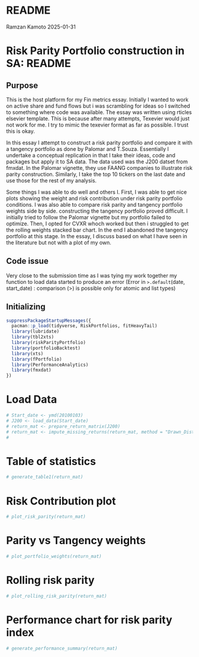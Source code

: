 README
================
Ramzan Kamoto
2025-01-31

# Risk Parity Portfolio construction in SA: README

## Purpose

This is the host platform for my Fin metrics essay. Initially I wanted
to work on active share and fund flows but i was scrambling for ideas so
I switched to something where code was available. The essay was written
using rticles elsevier template. This is because after many attempts,
Texevier would just not work for me. I try to mimic the texevier format
as far as possible. I trust this is okay.

In this essay I attempt to construct a risk parity portfolio and compare
it with a tangency portfolio as done by Palomar and T.Souza. Essentially
I undertake a conceptual replication in that I take their ideas, code
and packages but apply it to SA data. The data used was the J200 datset
from fmxdat. In the Palomar vignette, they use FAANG companies to
illustrate risk parity construction. Similarly, I take the top 10
tickers on the last date and use those for the rest of my analysis.

Some things I was able to do well and others I. First, I was able to get
nice plots showing the weight and risk contribution under risk parity
portfolio conditions. I was also able to compare risk parity and
tangency portfolio weights side by side. constructing the tangency
portfolio proved difficult. I initially tried to follow the Palomar
vignette but my portfolio failed to optimize. Then, I opted for CVXR
whoch worked but then i struggled to get the rolling weights stacked bar
chart. In the end I abandoned the tangency portfolio at this stage. In
the essay, I discuss based on what I have seen in the literature but not
with a plot of my own.

## Code issue

Very close to the submission time as I was tying my work together my
function to load data started to produce an error (Error in
`>.default`(date, start_date) : comparison (\>) is possible only for
atomic and list types)

## Initializing

``` r
suppressPackageStartupMessages({
  pacman::p_load(tidyverse, RiskPortfolios, fitHeavyTail)
  library(lubridate)
  library(tbl2xts)
  library(riskParityPortfolio)
  library(portfolioBacktest)
  library(xts)
  library(fPortfolio)
  library(PerformanceAnalytics)
  library(fmxdat)
})
```

# Load Data

``` r
# Start_date <- ymd(20100103)
# J200 <- load_data(Start_date)
# return_mat <- prepare_return_matrix(J200)
# return_mat <- impute_missing_returns(return_mat, method = "Drawn_Distribution_Collective") %>% tbl_xts()
# 
```

# Table of statistics

``` r
# generate_table1(return_mat)
```

# Risk Contribution plot

``` r
# plot_risk_parity(return_mat)
```

# Parity vs Tangency weights

``` r
# plot_portfolio_weights(return_mat)
```

# Rolling risk parity

``` r
# plot_rolling_risk_parity(return_mat)
```

# Performance chart for risk parity index

``` r
# generate_performance_summary(return_mat)
```
